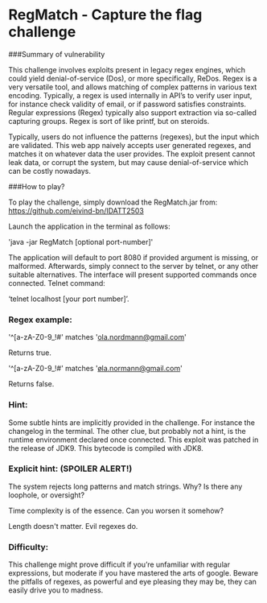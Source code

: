 # RegMatch - Capture the flag challenge

###Summary of vulnerability

This challenge involves exploits present in legacy regex engines, which could yield denial-of-service (Dos), or more specifically, ReDos.
Regex is a very versatile tool, and allows matching of complex patterns in various text encoding.
Typically, a regex is used internally in API’s to verify user input, for instance check validity of email, or if password satisfies constraints.
Regular expressions (Regex) typically also support extraction via so-called capturing groups.
Regex is sort of like printf, but on steroids.

Typically, users do not influence the patterns (regexes), but the input which are validated.
This web app naively accepts user generated regexes, and matches it on whatever data the user provides.
The exploit present cannot leak data, or corrupt the system, but may cause denial-of-service which can be costly nowadays.

###How to play?

To play the challenge, simply download the RegMatch.jar from:
https://github.com/eivind-bn/IDATT2503

Launch the application in the terminal as follows:

'java -jar RegMatch [optional port-number]'

The application will default to port 8080 if provided argument is missing, or malformed.
Afterwards, simply connect to the server by telnet, or any other suitable alternatives.
The interface will present supported commands once connected. Telnet command:

‘telnet localhost [your port number]’.

### Regex example:

'^[a-zA-Z0-9_!#$%&’*+/=?`{|}~^.-]+@[a-zA-Z0-9.-]+$' matches 'ola.nordmann@gmail.com'

Returns true.

'^[a-zA-Z0-9_!#$%&’*+/=?`{|}~^.-]+@[a-zA-Z0-9.-]+$' matches 'øla.normann@gmail.com'

Returns false.

### Hint:

Some subtle hints are implicitly provided in the challenge. 
For instance the changelog in the terminal. 
The other clue, but probably not a hint, is the runtime environment declared once connected. 
This exploit was patched in the release of JDK9. This bytecode is compiled with JDK8. 

### Explicit hint: (SPOILER ALERT!)

The system rejects long patterns and match strings. Why? Is there any loophole, or oversight?

Time complexity is of the essence. Can you worsen it somehow?

Length doesn't matter. Evil regexes do.

### Difficulty:
This challenge might prove difficult if you’re unfamiliar with regular expressions, 
but moderate if you have mastered the arts of google. 
Beware the pitfalls of regexes, as powerful and eye pleasing they may be, 
they can easily drive you to madness.

